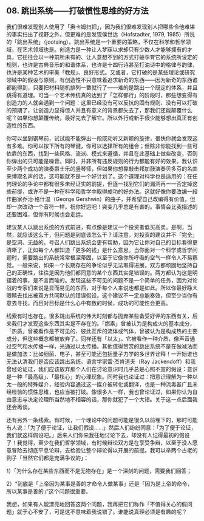 ## 08. 跳出系统——打破惯性思维的好方法

我们很难发现别人使用了「奥卡姆扫把」，因为我们很难发现别人把哪些令他难堪的事实扫出了视野之外，但更难的是发现侯世达（Hofstadter, 1979, 1985）所说的「跳出系统」（jootsing）。跳出系统是一个重要的策略，不仅在科学和哲学领域，在艺术领域也是。创造力是一种让人梦寐以求却只有少数人才能够拥有的才具，它往往会以一种前所未有的、让人意想不到的方式打破孕育它的系统所设定的规则，也许是古典音乐的和谐体系，也许是十四行诗甚至打油诗中的格律与韵律，也许是某种艺术的审美「教规」、良好形式。又或者，它打破的是某些理论或研究领域中的假设与原则。有创造性不只意味着追求新奇的东西——因为新奇的东西谁都能得到，只要把材料随机排列一番就行了——难的是跳出一个既定的体系，并且跳得有道理。可当一个艺术传统真的达到了「怎样都行」的阶段时，那些想变得有创造力的人就会遇到一个问题：这里已经没有可以反抗的固有规则、没有可以打破的预期了，让创造力显得惊人并且有意义的背景都失去了，那我们还能颠覆什么呢？如果你想颠覆传统，最好先去了解它。所以外行或新手很少能够想出真正有创造性的东西。

你可以坐到钢琴前，试试能不能弹出一段既动听又新颖的旋律，很快你就会发现这有多难。你可以按下所有的琴键，你可以选择所有的组合；但除非你能找到一些可依靠的东西，找到一些风格、流派、模式来遵循，并且在此基础上做些改变，否则你弹出的只可能是噪音。同时，并非所有违反规则的行为都能有好的效果。我认识至少两个成功的演奏爵士乐的竖琴师，但如果你想靠敲击邦加鼓演奏贝多芬的名曲来博取名声的话，这可能就不是一个好计划了。这个道理对科学也是适用的：在任何理论的争论中都有很多未经证实的前提，但逐一找到它们的漏洞再一一否定掉这些前提，或许不是一种在科学和哲学中取得成功的好办法。这就好像你要改编一段作曲家乔治·格什温（George Gershwin）的曲子，并希望自己改编得有价值，但却一次改动一个音符一样。祝你好运吧！突变几乎总是有害的。事情会比我描述的还要困难，但你有时候也会走运。

建议某人以跳出系统的方式前进，有点像是建议一个投资者低买高卖。是啊，当然，就应该这么干，但问题是到底该怎么干？请注意，对投资的建议并不「完全」是空洞、无益的，号召人们跳出系统会更有帮助，因为它让你对自己的目标看得更清晰了，正如每个人都知道「更多的钱」是什么意思。当你面对一个科学或哲学问题时，需要跳出的系统常常根深蒂固，以至于它像你所呼吸的空气一样令人不易察觉。一般来说，如果一个长期存在的争论似乎无法取得进展，双方都顽固地坚持自己的正确性，往往是因为他们都同意的某个东西其实是错误的。两方都认为这是明摆着的事，是不言而喻的。发现这些不可见的问题不是一个简单的任务，因为对论战的专家们来说是显而易见的东西，对于每个人来说也都是如此。所以你最好睁大眼睛去找出被双方共同默认的错误假设。这个建议不一定总能奏效，但至少当你有意去寻找，而且对目标是什么心中有数的时候，成功的可能性会更高。

线索有时也存在。很多跳出系统的伟大时刻都与抛弃某些备受好评的东西有关，后来我们才发现这些东西其实是不存在的。「燃素」曾被认为是构成火的基本成分，「热质」曾被看作是不可见的、彼此互斥的流体或气体，曾被认为是构成热的主要成分，但这些概念都被放弃了。同样还有「以太」，它被看作一种介质，像声音通过空气和水传播一样，光通过以太传播。其他值得赞赏的跳出系统不是在做减法而是做加法：比如细菌、电子，甚至可能还包括量子力学的多世界诠释！一开始谁也无法认清我们是否应该跳出系统。语言学家雷·杰肯道夫（Ray Jackendoff）和我曾经论证过，我们应该放弃那个人们在讨论意识时几乎总是心照不宣的假设：意识是一种「最高级」、「最核心」的心理现象。同时我也论证过：把意识理解为一种以太一般的特殊媒介，经验内容通过这一媒介被转化或翻译，也是一种流毒甚广且未经检验的惯性思维，也应当被打破。像很多人一样，我也曾论证过，如果你认为自由意志与决定论理所当然地不相容的话，那你就犯了一个大错。关于这一点后面我还会再谈。

还有另外一条线索。有时候，一个理论中的问题可能是很久以前埋下的，那时可能有人说：「为了便于论证，让我们假设……」然后人们纷纷同意：「为了便于论证，我们就这样假设吧。」后来人们你来我往地讨论下去，却没有人记得最初的假设了！我觉得，至少在我们哲学领域，有时候辩论双方是在享受争辩，以至于没人愿意冒险去彻底平息论辩，去检验让整个辩论得以开展的前提。我可以举两个古老的例子「当然它们都是充满争议的」：

1）「为什么存在某些东西而不是无物存在」是一个深刻的问题，需要我们回答；

2）“到底是「上帝因为某事是善的才命令人做某事」还是「因为是上帝的命令，所以某事是善的」”这个问题很重要。

我想，如果有人能漂亮地回答这两个问题，我再把它们称作「不值得关心的假问题」就于心不安了，可是这不意味着我说错了。谁能说真理必须是有趣的呢？

